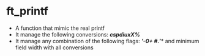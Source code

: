 # ft_printf

- A function that mimic the real printf
- It manage the following conversions: ***cspdiuxX%***
- It manage any combination of the following flags: ***’-0+ #.*’*** and minimum field width with all conversions
